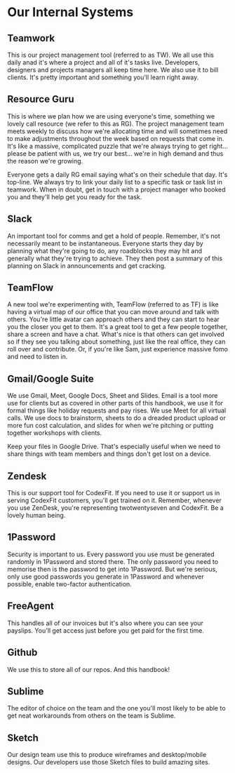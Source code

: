 # Our Internal Systems

## Teamwork

This is our project management tool (referred to as TW). We all use this daily anad it's where a project and all of it's tasks live. Developers, designers and projects managers all keep time here. We also use it to bill clients. It's pretty important and something you'll learn right away. 

## Resource Guru

This is where we plan how we are using everyone's time, something we lovely call resource (we refer to this as RG). The project management team meets weekly to discuss how we're allocating time and will sometimes need to make adjustments throughout the week based on requests that come in. It's like a massive, complicated puzzle that we're always trying to get right... please be patient with us, we try our best... we're in high demand and thus the reason we're growing. 

Everyone gets a daily RG email saying what's on their schedule that day. It's top-line. We always try to link your daily list to a specific task or task list in teamwork. When in doubt, get in touch with a project manager who booked you and they'll help get you ready for the task. 

## Slack

An important tool for comms and get a hold of people. Remember, it's not necessarily meant to be instantaneous. Everyone starts they day by planning what they're going to do, any roadblocks they may hit and generally what they're trying to achieve. They then post a summary of this planning on Slack in announcements and get cracking. 

## TeamFlow

A new tool we're experimenting with, TeamFlow (referred to as TF) is like having a virtual map of our office that you can move around and talk with others. You're little avatar can approach others and they can start to hear you the closer you get to them. It's a great tool to get a few people together, share a screen and have a chat. What's nice is that others can get involved so if they see you talking about something, just like the real office, they can roll over and contribute. Or, if you're like Sam, just experience massive fomo and need to listen in. 

## Gmail/Google Suite

We use Gmail, Meet, Google Docs, Sheet and Slides. Email is a tool more use for clients but as covered in other parts of this handbook, we use it for formal things like holiday requests and pay rises. We use Meet for all virtual calls. We use docs to brainstorm, sheets to do a dreaded product upload or more fun cost calculation, and slides for when we're pitching or putting together workshops with clients. 

Keep your files in Google Drive. That's especially useful when we need to share things with team members and things don't get lost on a device. 

## Zendesk

This is our support tool for CodexFit. If you need to use it or support us in serving CodexFit customers, you'll get trained on it. Remember, whenever you use ZenDesk, you're representing twotwentyseven and CodexFit. Be a lovely human being. 

## 1Password

Security is important to us. Every password you use must be generated randomly in 1Password and stored there. The only password you need to memorise then is the password to get into 1Password. But we're serious, only use good passwords you generate in 1Password and whenever possible, enable two-factor authentication. 

## FreeAgent

This handles all of our invoices but it's also where you can see your payslips. You'll get access just before you get paid for the first time. 

## Github

We use this to store all of our repos. And this handbook!

## Sublime

The editor of choice on the team and the one you'll most likely to be able to get neat workarounds from others on the team is Sublime. 

## Sketch

Our design team use this to produce wireframes and desktop/mobile designs. Our developers use those Sketch files to build amazing sites. 
